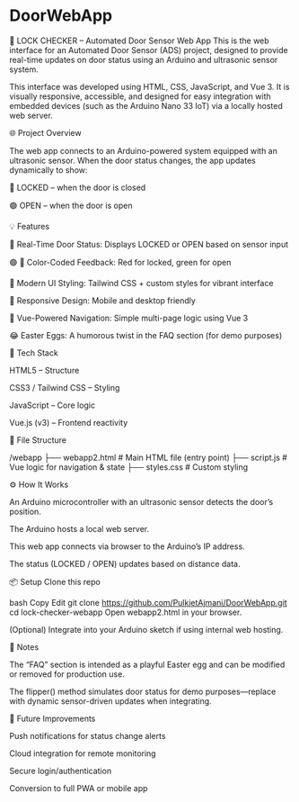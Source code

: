 # DoorWebApp
🔐 LOCK CHECKER – Automated Door Sensor Web App
This is the web interface for an Automated Door Sensor (ADS) project, designed to provide real-time updates on door status using an Arduino and ultrasonic sensor system.

This interface was developed using HTML, CSS, JavaScript, and Vue 3. It is visually responsive, accessible, and designed for easy integration with embedded devices (such as the Arduino Nano 33 IoT) via a locally hosted web server.

🌐 Project Overview

The web app connects to an Arduino-powered system equipped with an ultrasonic sensor. When the door status changes, the app updates dynamically to show:

🔴 LOCKED – when the door is closed

🟢 OPEN – when the door is open

💡 Features

🚪 Real-Time Door Status: Displays LOCKED or OPEN based on sensor input

🟢 🔴 Color-Coded Feedback: Red for locked, green for open

🌈 Modern UI Styling: Tailwind CSS + custom styles for vibrant interface

📱 Responsive Design: Mobile and desktop friendly

🔁 Vue-Powered Navigation: Simple multi-page logic using Vue 3

😂 Easter Eggs: A humorous twist in the FAQ section (for demo purposes)

🧰 Tech Stack

HTML5 – Structure

CSS3 / Tailwind CSS – Styling

JavaScript – Core logic

Vue.js (v3) – Frontend reactivity

📁 File Structure

/webapp
├── webapp2.html   # Main HTML file (entry point)
├── script.js      # Vue logic for navigation & state
├── styles.css     # Custom styling

⚙️ How It Works

An Arduino microcontroller with an ultrasonic sensor detects the door’s position.

The Arduino hosts a local web server.

This web app connects via browser to the Arduino’s IP address.

The status (LOCKED / OPEN) updates based on distance data.

📦 Setup
Clone this repo

bash
Copy
Edit
git clone https://github.com/PulkietAjmani/DoorWebApp.git
cd lock-checker-webapp
Open webapp2.html in your browser.

(Optional) Integrate into your Arduino sketch if using internal web hosting.

🧪 Notes

The “FAQ” section is intended as a playful Easter egg and can be modified or removed for production use.

The flipper() method simulates door status for demo purposes—replace with dynamic sensor-driven updates when integrating.

🚀 Future Improvements

Push notifications for status change alerts

Cloud integration for remote monitoring

Secure login/authentication

Conversion to full PWA or mobile app





